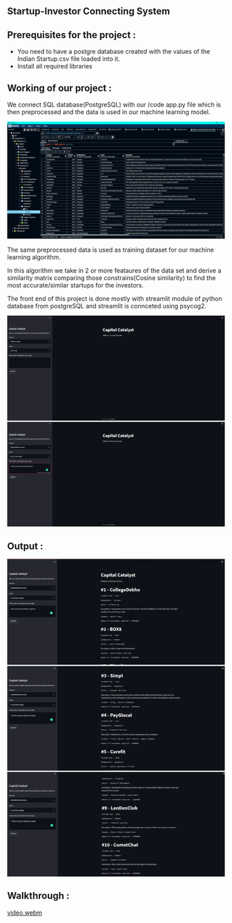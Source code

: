## Startup-Investor Connecting System

## Prerequisites for the project : 
 * You need to have a postgre database created with the values of the Indian Startup.csv file loaded into it.
 * Install all required libraries

## Working of our project : 

We connect SQL database(PostgreSQL) with our /code app.py file which is then preprocessed and the data is used in our machine learning model.

![database](https://github.com/shriram-2109/Startup-Investor-Connecting-System/blob/main/images/database.png)


The same preprocessed data is used as training dataset for our machine learning algorithm.

In this algorithm we take in 2 or more feataures of the data set and derive a similarity matrix comparing those constrains(Cosine similarity) to find the most accurate/similar startups for the investors.

The front end of this project is done mostly with streamlit module of python database from postgreSQL and streamlit is connceted using psycog2.

![home](https://github.com/shriram-2109/Startup-Investor-Connecting-System/blob/main/images/home.png)
![input](https://github.com/shriram-2109/Startup-Investor-Connecting-System/blob/main/images/input.png)

## Output :

![out1](https://github.com/shriram-2109/Startup-Investor-Connecting-System/blob/main/images/out1.png)
![out2](https://github.com/shriram-2109/Startup-Investor-Connecting-System/blob/main/images/out2.png)
![out3](https://github.com/shriram-2109/Startup-Investor-Connecting-System/blob/main/images/out3.png)

## Walkthrough :
[video.webm](https://github.com/shriram-2109/Startup-Investor-Connecting-System/blob/main/images/video.webm)
